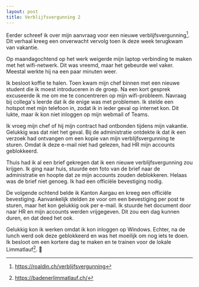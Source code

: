 ```yaml
---
layout: post
title: Verblijfsvergunning 2
---
```


Eerder schreef ik over mijn aanvraag voor een nieuwe verblijfsvergunning[^1]. Dit verhaal kreeg een onverwacht vervolg toen ik deze week terugkwam van vakantie.

Op maandagochtend op het werk weigerde mijn laptop verbinding te maken met het wifi-netwerk. Dit was vreemd, maar het gebeurde wel vaker. Meestal werkte hij na een paar minuten weer.

Ik besloot koffie te halen. Toen kwam mijn chef binnen met een nieuwe student die ik moest introduceren in de groep. Na een kort gesprek excuseerde ik me om me te concentreren op mijn wifi-probleem. Navraag bij collega's leerde dat ik de enige was met problemen. Ik stelde een hotspot met mijn telefoon in, zodat ik in ieder geval op internet kon. Dit lukte, maar ik kon niet inloggen op mijn webmail of Teams.

Ik vroeg mijn chef of hij mijn contract had ontbonden tijdens mijn vakantie. Gelukkig was dat niet het geval. Bij de administratie ontdekte ik dat ik een verzoek had ontvangen om een kopie van mijn verblijfsvergunning te sturen. Omdat ik deze e-mail niet had gelezen, had HR mijn accounts geblokkeerd.

Thuis had ik al een brief gekregen dat ik een nieuwe verblijfsvergunning zou krijgen. Ik ging naar huis, stuurde een foto van de brief naar de administratie en hoopte dat ze mijn accounts zouden deblokkeren. Helaas was de brief niet genoeg. Ik had een officiële bevestiging nodig.

De volgende ochtend belde ik Kanton Aargau en kreeg een officiële bevestiging. Aanvankelijk stelden ze voor om een bevestiging per post te sturen, maar het kon gelukkig ook per e-mail. Ik stuurde het document door naar HR en mijn accounts werden vrijgegeven. Dit zou een dag kunnen duren, en dat deed het ook.

Gelukkig kon ik werken omdat ik kon inloggen op Windows. Echter, na de lunch werd ook deze geblokkeerd en was het moeilijk om nog iets te doen. Ik besloot om een kortere dag te maken en te trainen voor de lokale Limmatlauf[^2]. 🏃‍

[^1]: <https://roaldin.ch/verblijfsvergunning>
[^2]: <https://badenerlimmatlauf.ch/>
